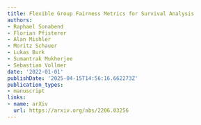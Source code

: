 ```yaml
---
title: Flexible Group Fairness Metrics for Survival Analysis
authors:
- Raphael Sonabend
- Florian Pfisterer
- Alan Mishler
- Moritz Schauer
- Lukas Burk
- Sumantrak Mukherjee
- Sebastian Vollmer
date: '2022-01-01'
publishDate: '2025-04-15T14:56:16.662273Z'
publication_types:
- manuscript
links:
- name: arXiv
  url: https://arxiv.org/abs/2206.03256
---
```

